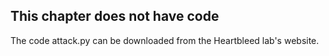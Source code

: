 ## This chapter does not have code
The code attack.py can be downloaded from the Heartbleed lab's website.
